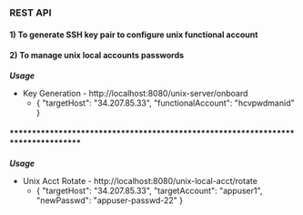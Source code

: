 
###  REST API 
#### 1) To generate SSH key pair to configure unix functional account
#### 2) To manage unix local accounts passwords

**_Usage_**

 - Key Generation - http://localhost:8080/unix-server/onboard 
    -    {
         "targetHost": "34.207.85.33",
         "functionalAccount": "hcvpwdmanid"
         }


#### ********************************************************************************

**_Usage_**

- Unix Acct Rotate - http://localhost:8080/unix-local-acct/rotate
   -    {
        "targetHost": "34.207.85.33",
        "targetAccount": "appuser1",
        "newPasswd": "appuser-passwd-22"
        }	
